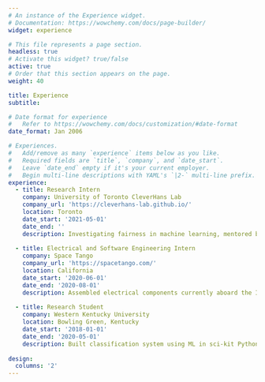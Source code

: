```yaml
---
# An instance of the Experience widget.
# Documentation: https://wowchemy.com/docs/page-builder/
widget: experience

# This file represents a page section.
headless: true
# Activate this widget? true/false
active: true
# Order that this section appears on the page.
weight: 40

title: Experience
subtitle:

# Date format for experience
#   Refer to https://wowchemy.com/docs/customization/#date-format
date_format: Jan 2006

# Experiences.
#   Add/remove as many `experience` items below as you like.
#   Required fields are `title`, `company`, and `date_start`.
#   Leave `date_end` empty if it's your current employer.
#   Begin multi-line descriptions with YAML's `|2-` multi-line prefix.
experience:
  - title: Research Intern
    company: University of Toronto CleverHans Lab
    company_url: 'https://cleverhans-lab.github.io/'
    location: Toronto
    date_start: '2021-05-01'
    date_end: ''
    description: Investigating fairness in machine learning, mentored by Prof. Nicolas Papernot in the CleverHans lab.
        
  - title: Electrical and Software Engineering Intern
    company: Space Tango
    company_url: 'https://spacetango.com/'
    location: California
    date_start: '2020-06-01'
    date_end: '2020-08-01'
    description: Assembled electrical components currently aboard the International Space Station for client R&D projects. Introduced artificially intelligent and autonomous solutions including UIs, fluid detection and direction tracking, and phase microscopy.
  
  - title: Research Student
    company: Western Kentucky University
    location: Bowling Green, Kentucky
    date_start: '2018-01-01'
    date_end: '2020-05-01'
    description: Built classification system using ML in sci-kit Python on CICIDS-2017 dataset. Presented at regional conferences, such as ACM Mid-Southeast, and won best undergraduate poster. Also conducted a survey of metaheuristics for load balancing in WKU Cloud Lab’s Bioinformatics Cloud. Presented at WKU Student Reach Conference in March 2019.
        
design:
  columns: '2'
---
```

